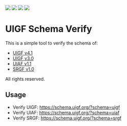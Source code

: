 ![](https://img.shields.io/badge/UIGF-v3.0-green?style=for-the-badge)
![](https://img.shields.io/badge/UIGF-v4.1-red?style=for-the-badge)
![](https://img.shields.io/badge/UIAF-v1.1-orange?style=for-the-badge) 
![](https://img.shields.io/badge/SRGF-v1.0-yellow?style=for-the-badge)

# UIGF Schema Verify

This is a simple tool to verify the schema of:

- [UIGF v4.1](https://uigf.org/standards/uigf.html)
- [UIGF v3.0](https://uigf.org/standards/uigf-legacy-v3.0.html)
- [UIAF v1.1](https://uigf.org/standards/uiaf.html)
- [SRGF v1.0](https://uigf.org/standards/srgf.html)

All rights reserved.

## Usage

- Verify UIGF: https://schema.uigf.org/?schema=uigf
- Verify UIAF: https://schema.uigf.org/?schema=uiaf
- Verify SRGF: https://schema.uigf.org/?schema=srgf
